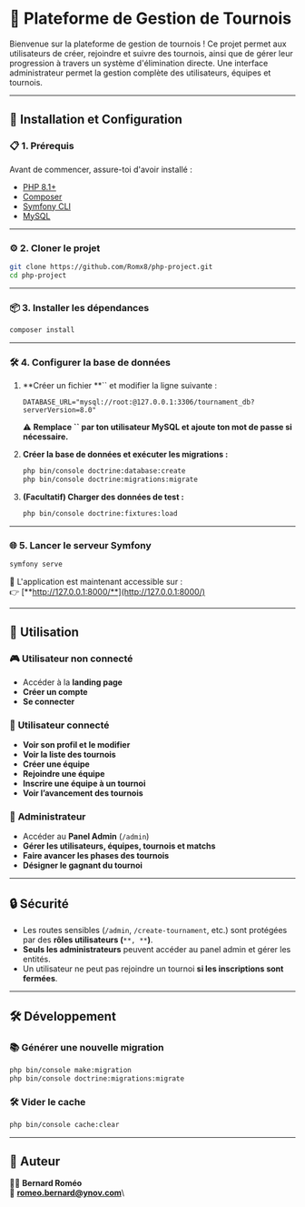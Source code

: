 # 🎾 Plateforme de Gestion de Tournois

Bienvenue sur la plateforme de gestion de tournois ! Ce projet permet aux utilisateurs de créer, rejoindre et suivre des tournois, ainsi que de gérer leur progression à travers un système d'élimination directe. Une interface administrateur permet la gestion complète des utilisateurs, équipes et tournois.

---

## 🚀 Installation et Configuration

### 📋 **1. Prérequis**

Avant de commencer, assure-toi d'avoir installé :

- [PHP 8.1+](https://www.php.net/)
- [Composer](https://getcomposer.org/download/)
- [Symfony CLI](https://symfony.com/download)
- [MySQL](https://www.mysql.com/)

---

### ⚙️ **2. Cloner le projet**

```sh
git clone https://github.com/Romx8/php-project.git
cd php-project
```

---

### 📦 **3. Installer les dépendances**

```sh
composer install
```

---

### 🛠 **4. Configurer la base de données**

1. **Créer un fichier **`` et modifier la ligne suivante :

   ```
   DATABASE_URL="mysql://root:@127.0.0.1:3306/tournament_db?serverVersion=8.0"
   ```

   ⚠️ **Remplace **``** par ton utilisateur MySQL et ajoute ton mot de passe si nécessaire.**

2. **Créer la base de données et exécuter les migrations :**

   ```sh
   php bin/console doctrine:database:create
   php bin/console doctrine:migrations:migrate
   ```

3. **(Facultatif) Charger des données de test :**

   ```sh
   php bin/console doctrine:fixtures:load
   ```

---

### 🌐 **5. Lancer le serveur Symfony**

```sh
symfony serve
```

📍 L'application est maintenant accessible sur :\
👉 [**http://127.0.0.1:8000/**](http://127.0.0.1:8000/)

---

## 📌 **Utilisation**

### 🎮 **Utilisateur non connecté**

- Accéder à la **landing page**
- **Créer un compte**
- **Se connecter**

### 👤 **Utilisateur connecté**

- **Voir son profil et le modifier**
- **Voir la liste des tournois**
- **Créer une équipe**
- **Rejoindre une équipe**
- **Inscrire une équipe à un tournoi**
- **Voir l’avancement des tournois**

### 🔧 **Administrateur**

- Accéder au **Panel Admin** (`/admin`)
- **Gérer les utilisateurs, équipes, tournois et matchs**
- **Faire avancer les phases des tournois**
- **Désigner le gagnant du tournoi**

---

## 🔒 **Sécurité**

- Les routes sensibles (`/admin`, `/create-tournament`, etc.) sont protégées par des **rôles utilisateurs (**``**, **``**)**.
- **Seuls les administrateurs** peuvent accéder au panel admin et gérer les entités.
- Un utilisateur ne peut pas rejoindre un tournoi **si les inscriptions sont fermées**.

---

## 🛠 **Développement**

### 📚 **Générer une nouvelle migration**

```sh
php bin/console make:migration
php bin/console doctrine:migrations:migrate
```

### 🛠 **Vider le cache**

```sh
php bin/console cache:clear
```
---

## 👤 **Auteur**

👨‍💻 **Bernard Roméo**\
📧 [**romeo.bernard@ynov.com**](mailto\:romeo.bernard@ynov.com)\

